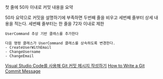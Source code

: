 
첫 줄에 50자 이내로 커밋 내용을 요약

50자 요약으로 커밋을 설명하기에 부족하면 두번째 줄을 비우고 세번째 줄부터 상세 내용을 적는다. 세번째 줄부터는 한 줄을 72자 이내로 제한
```log
UserCommand 추상 기반 클래스를 추가한다

다음 명령 클래스가 UserCommand 클래스를 상속하도록 변경한다.
- CreateUserWithEmail
- ChangeUsername
- ChangeEmail
```

[Visual Studio Code를 사용해 Git 커밋 메시지 작성하기](http://blog.weirdx.io/post/53799)
[How to Write a Git Commit Message](https://chris.beams.io/posts/git-commit/)